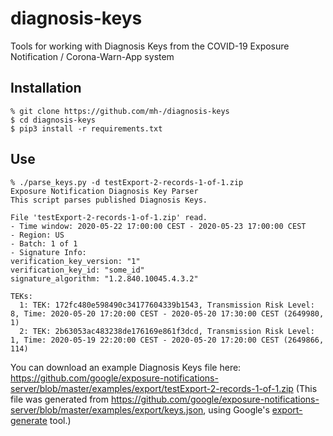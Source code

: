 # diagnosis-keys
Tools for working with Diagnosis Keys from the COVID-19 Exposure Notification / Corona-Warn-App system

## Installation
    % git clone https://github.com/mh-/diagnosis-keys
    $ cd diagnosis-keys
    $ pip3 install -r requirements.txt

## Use
```
% ./parse_keys.py -d testExport-2-records-1-of-1.zip
Exposure Notification Diagnosis Key Parser
This script parses published Diagnosis Keys.

File 'testExport-2-records-1-of-1.zip' read.
- Time window: 2020-05-22 17:00:00 CEST - 2020-05-23 17:00:00 CEST
- Region: US
- Batch: 1 of 1
- Signature Info:
verification_key_version: "1"
verification_key_id: "some_id"
signature_algorithm: "1.2.840.10045.4.3.2"

TEKs:
  1: TEK: 172fc480e598490c34177604339b1543, Transmission Risk Level: 8, Time: 2020-05-20 17:20:00 CEST - 2020-05-20 17:30:00 CEST (2649980, 1)
  2: TEK: 2b63053ac483238de176169e861f3dcd, Transmission Risk Level: 1, Time: 2020-05-19 22:20:00 CEST - 2020-05-20 17:20:00 CEST (2649866, 114)
```

You can download an example Diagnosis Keys file here:
https://github.com/google/exposure-notifications-server/blob/master/examples/export/testExport-2-records-1-of-1.zip
(This file was generated from https://github.com/google/exposure-notifications-server/blob/master/examples/export/keys.json, 
using Google's [export-generate](https://github.com/google/exposure-notifications-server/tree/master/examples/export) tool.)
